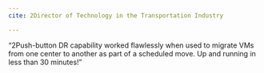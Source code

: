 ```yaml
---
cite: 2Director of Technology in the Transportation Industry

---
```

“2Push-button DR capability worked flawlessly when used to migrate VMs from one center to another as part of a scheduled move. Up and running in less than 30 minutes!”